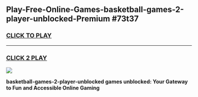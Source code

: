 
## Play-Free-Online-Games-basketball-games-2-player-unblocked-Premium #73t37
<h3>
<a href="https://premium.freeplayer.one?title=basketball-games-2-player-unblocked&ref=8M">CLICK TO PLAY</a></h3>
<hr>

<h3>
<a href="https://premium.freeplayer.one?title=basketball-games-2-player-unblocked&ref=8M">CLICK 2 PLAY</a>
  
</h3>

<a href="https://premium.freeplayer.one?title=basketball-games-2-player-unblocked&ref=8M"><img src="https://clearcache.store/games.png"></a>


**basketball-games-2-player-unblocked games unblocked: Your Gateway to Fun and Accessible Online Gaming**

